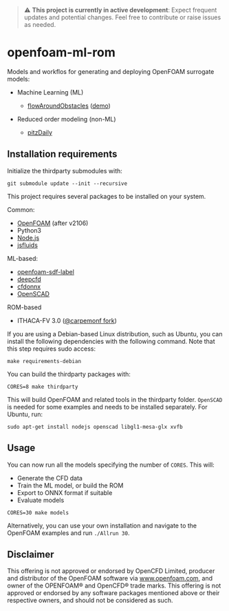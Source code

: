 > :warning: **This project is currently in active development**: Expect frequent updates and potential changes. Feel free to contribute or raise issues as needed.

# openfoam-ml-rom

Models and workflos for generating and deploying OpenFOAM surrogate models:

* Machine Learning (ML)
  - [flowAroundObstacles](https://github.com/simzero/openfoam-ml-rom/tree/main/OF/incompressible/simpleFoam/flowAroundObstacles) ([demo](https://simzero.github.io/openfoam-ml-rom/OF/incompressible/simpleFoam/flowAroundObstacles/view.html))

* Reduced order modeling (non-ML)
  - [pitzDaily](https://github.com/simzero/openfoam-ml-rom/tree/main/OF/incompressible/simpleFoam/pitzDaily)

## Installation requirements

Initialize the thirdparty submodules with:

```
git submodule update --init --recursive
```

This project requires several packages to be installed on your system.

Common:
* [OpenFOAM](https://develop.openfoam.com/Development/openfoam) (after v2106)
* Python3
* [Node.js](https://github.com/nodejs/node)
* [jsfluids](https://github.com/simzero/jsfluids)

ML-based:
* [openfoam-sdf-label](https://github.com/simzero/openfoam-sdf-label)
* [deepcfd](https://github.com//carpemonf/deepcfd)
* [cfdonnx](https://github.com/simzero/cfdonnx)
* [OpenSCAD](https://openscad.org/downloads.html)

ROM-based
* ITHACA-FV 3.0 ([@carpemonf fork](https://github.com/carpemonf/ITHACA-FV))


If you are using a Debian-based Linux distribution, such as Ubuntu, you can install the following dependencies with the following command. Note that this step requires sudo access:

```
make requirements-debian
```

You can build the thirdparty packages with:

```
CORES=8 make thirdparty
```

This will build OpenFOAM and related tools in the thirdparty folder. `OpenSCAD` is needed for some examples and needs to be installed separately. For Ubuntu, run:

```
sudo apt-get install nodejs openscad libgl1-mesa-glx xvfb
```

## Usage

You can now run all the models specifying the number of `CORES`. This will:

- Generate the CFD data
- Train the ML model, or build the ROM
- Export to ONNX format if suitable
- Evaluate models

```
CORES=30 make models
```

Alternatively, you can use your own installation and navigate to the OpenFOAM examples and run `./Allrun 30`.

## Disclaimer

This offering is not approved or endorsed by OpenCFD Limited, producer and distributor of the OpenFOAM software via www.openfoam.com, and owner of the OPENFOAM® and OpenCFD® trade marks. This offering is not approved or endorsed by any software packages mentioned above or their respective owners, and should not be considered as such.
